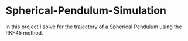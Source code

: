 # Spherical-Pendulum-Simulation
In this project I solve for the trajectory of a Spherical Pendulum using the RKF45 method.
